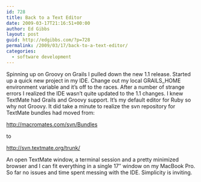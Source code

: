 ```yaml
---
id: 728
title: Back to a Text Editor
date: 2009-03-17T21:16:51+00:00
author: Ed Gibbs
layout: post
guid: http://edgibbs.com/?p=728
permalink: /2009/03/17/back-to-a-text-editor/
categories:
  - software development
---
```

Spinning up on Groovy on Grails I pulled down the new 1.1 release. Started up a quick new project in my IDE. Change out my local GRAILS_HOME environment variable and it&#8217;s off to the races. After a number of strange errors I realized the IDE wasn&#8217;t quite updated to the 1.1 changes. I knew TextMate had Grails and Groovy support. It&#8217;s my default editor for Ruby so why not Groovy. It did take a minute to realize the svn repository for TextMate bundles had moved from:

http://macromates.com/svn/Bundles

to

http://svn.textmate.org/trunk/

An open TextMate window, a terminal session and a pretty minimized browser and I can fit everything in a single 17&#8243; window on my MacBook Pro. So far no issues and time spent messing with the IDE. Simplicity is inviting.